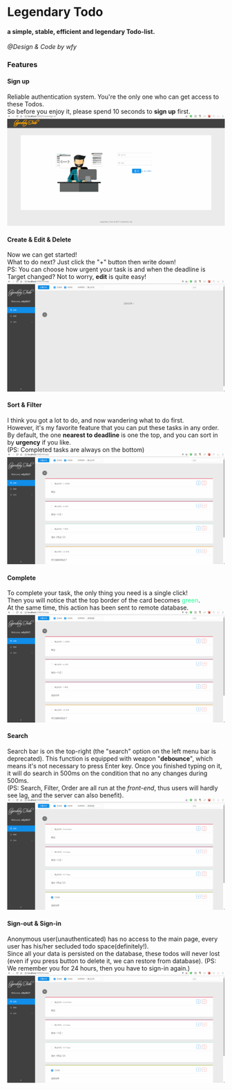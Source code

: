 # Legendary Todo  
#### a simple, stable, efficient and legendary Todo-list.
*@Design & Code by wfy*
### Features  
#### Sign up
Reliable authentication system. You're the only one who can get access to these Todos.  
So before you enjoy it, please spend 10 seconds to **sign up** first.  
![Sign-up](https://raw.githubusercontent.com/wfyhehe/LegendaryTodo/master/resources/sign-up2.gif)
  
#### Create & Edit & Delete
Now we can get started!  
What to do next? Just click the "+" button then write down!  
PS: You can choose how urgent your task is and when the deadline is  
Target changed? Not to worry, **edit** is quite easy!  
![Create & Edit & Delete](https://raw.githubusercontent.com/wfyhehe/LegendaryTodo/master/resources/create-edit-delete2.gif)

#### Sort & Filter
I think you got a lot to do, and now wandering what to do first.  
However, it's my favorite feature that you can put these tasks in any order. By default, the one **nearest to deadline** is one the top, and you can sort in by **urgency** if you like.  
(PS: Completed tasks are always on the bottom)  
![Sort & Filter](https://raw.githubusercontent.com/wfyhehe/LegendaryTodo/master/resources/sort-filter1.gif)

#### Complete
To complete your task, the only thing you need is a single click!  
Then you will notice that the top border of the card becomes <span style="color: #22ff99;">green</span>.  
At the same time, this action has been sent to remote database.  
![Complete](https://raw.githubusercontent.com/wfyhehe/LegendaryTodo/master/resources/complete.gif)  

#### Search
Search bar is on the top-right (the "search" option on the left menu bar is deprecated). This function is equipped with weapon "**debounce**", which means it's not necessary to press Enter key. Once you finished typing on it, it will do search in 500ms on the condition that no any changes during 500ms.  
(PS: Search, Filter, Order are all run at the *front-end*, thus users will hardly see lag, and the server can also benefit).  
![Search](https://raw.githubusercontent.com/wfyhehe/LegendaryTodo/master/resources/search.gif)
  
#### Sign-out & Sign-in  
Anonymous user(unauthenticated) has no access to the main page, every user has his/her secluded todo space(definitely!).   
 Since all your data is persisted on the database, these todos will never lost (even if you press button to delete it, we can restore from database). 
 (PS: We remember you for 24 hours, then you have to sign-in again.)
![Sign-out & Sign-in](https://raw.githubusercontent.com/wfyhehe/LegendaryTodo/master/resources/sign-in.gif)